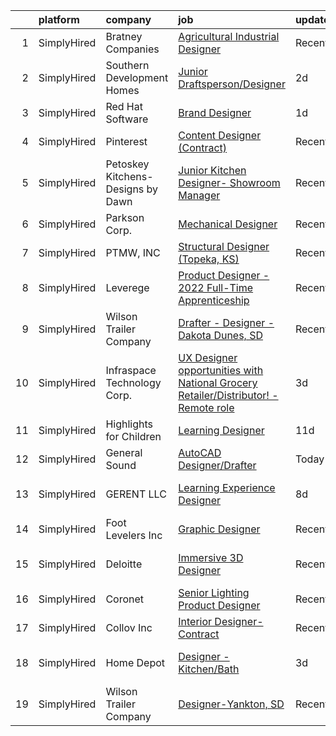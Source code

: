 

|    | platform    | company                            | job                                                                                                                                                                                         | update_time   | location                      |
|---:|:------------|:-----------------------------------|:--------------------------------------------------------------------------------------------------------------------------------------------------------------------------------------------|:--------------|:------------------------------|
|  1 | SimplyHired | Bratney Companies                  | [Agricultural Industrial Designer](https://www.simplyhired.com/job/Mumz6KfYzwl0Qf-6YYgrNMk_LNtPebzQLCSf-QYmA_szeaNtgnq67Q?q=3d+designer)                                                    | Recently      | Des Moines, IA                |
|  2 | SimplyHired | Southern Development Homes         | [Junior Draftsperson/Designer](https://www.simplyhired.com/job/3qp1t417WBkCaNsZQhpGp75ODbjNNkHh5xJz3OGIje4XruEkW2xxDQ?q=3d+designer)                                                        | 2d            | Charlottesville, VA           |
|  3 | SimplyHired | Red Hat Software                   | [Brand Designer](https://www.simplyhired.com/job/6rI2lk1lnfyPaRX-FkBb4zyFbodY2GLU6smP9lgYkBdaZB_NTwSRng?q=3d+designer)                                                                      | 1d            | Raleigh, NC                   |
|  4 | SimplyHired | Pinterest                          | [Content Designer (Contract)](https://www.simplyhired.com/job/221ZhOtvhHuSHGF6eFcEBHrxGudEjxwkd-KsF915WyUQPRlskR9lOQ?q=3d+designer)                                                         | Recently      | San Francisco, CA +1 location |
|  5 | SimplyHired | Petoskey Kitchens- Designs by Dawn | [Junior Kitchen Designer- Showroom Manager](https://www.simplyhired.com/job/bBgCganqxhHUWIHHbG6LIz2kj7TjXarug96hiSAewXa31mDSMjPzGg?q=3d+designer)                                           | Recently      | Petoskey, MI                  |
|  6 | SimplyHired | Parkson Corp.                      | [Mechanical Designer](https://www.simplyhired.com/job/E2IxOwwA7LO2j2tCI9oEfT_GV9Hp3p30ZftxdOCgBseu4-nXTQJuCw?q=3d+designer)                                                                 | Recently      | Golden, CO                    |
|  7 | SimplyHired | PTMW, INC                          | [Structural Designer (Topeka, KS)](https://www.simplyhired.com/job/MrdjExK9ykZPpacRp83kQUCzM_hydRxvuwohmfBTZA14qZ5FtyDnEg?q=3d+designer)                                                    | Recently      | Topeka, KS                    |
|  8 | SimplyHired | Leverege                           | [Product Designer - 2022 Full-Time Apprenticeship](https://www.simplyhired.com/job/f2PnrkNkoKjnF_c7MsOM41LbDj7RDHIKkfuGC1pKOOPB0dNQ0HmV5w?q=3d+designer)                                    | Recently      | Remote                        |
|  9 | SimplyHired | Wilson Trailer Company             | [Drafter - Designer - Dakota Dunes, SD](https://www.simplyhired.com/job/HB_-1N4xC3bKeC4ilyijGRphhSFOqz7SQDTFRn-DRHyuQoL8v1iZEw?q=3d+designer)                                               | Recently      | Dakota Dunes, SD              |
| 10 | SimplyHired | Infraspace Technology Corp.        | [UX Designer opportunities with National Grocery Retailer/Distributor! - Remote role](https://www.simplyhired.com/job/307SJMtaQPbA5-tzjOczxjd1h7dd1ScjfBP575lJeW7pDmG9J9EmQQ?q=3d+designer) | 3d            | Minneapolis, MN               |
| 11 | SimplyHired | Highlights for Children            | [Learning Designer](https://www.simplyhired.com/job/Uj8NHxclWmcMrrv221PRKH-_HxQ8aCeLj-ZX3E7_jKUTXQ_njTyobA?q=3d+designer)                                                                   | 11d           | United States                 |
| 12 | SimplyHired | General Sound                      | [AutoCAD Designer/Drafter](https://www.simplyhired.com/job/JCDkgug1hwiMufuIPsgA8Hqj7WSrLJJSOeRYFks8h6iLLaBZzz9uCQ?q=3d+designer)                                                            | Today         | Richardson, TX                |
| 13 | SimplyHired | GERENT LLC                         | [Learning Experience Designer](https://www.simplyhired.com/job/kHMyxwA_aXurHrQlnhgNIUCcVU9DqTE5gRo4znr1YFsVn2rBa6sQMw?q=3d+designer)                                                        | 8d            | United States +1 location     |
| 14 | SimplyHired | Foot Levelers Inc                  | [Graphic Designer](https://www.simplyhired.com/job/Gf18RaTDLHftcI12G55eu-g9_Rn_sHTyNe6ePoiSS0voAmRMxtg4MQ?q=3d+designer)                                                                    | Recently      | Roanoke, VA                   |
| 15 | SimplyHired | Deloitte                           | [Immersive 3D Designer](https://www.simplyhired.com/job/lD7llkFpo0NcOGWmPU3QbWc8NzjZ1CWQEY-J42SJ_0tQV8pESz_1-Q?q=3d+designer)                                                               | Recently      | Raleigh, NC +34 locations     |
| 16 | SimplyHired | Coronet                            | [Senior Lighting Product Designer](https://www.simplyhired.com/job/RfGhSWtuJ_lg6SsxwQD_ajD3-LAV4Tdv2X1UfMnbVnV2FPULJvEhtw?q=3d+designer)                                                    | Recently      | Totowa, NJ                    |
| 17 | SimplyHired | Collov Inc                         | [Interior Designer-Contract](https://www.simplyhired.com/job/BWulXfwm_DajYkRoVR_cHEZ0YAw0ZzUYn4k1ZR9ZbVk7SbJZhkaf0Q?q=3d+designer)                                                          | Recently      | Remote                        |
| 18 | SimplyHired | Home Depot                         | [Designer - Kitchen/Bath](https://www.simplyhired.com/job/LO7XqAB3i7Fnbyph5cEsLtRUW3XjAsDJ0u5FvVmYcToY1eAWASY3cQ?q=3d+designer)                                                             | 3d            | South Hill, VA +126 locations |
| 19 | SimplyHired | Wilson Trailer Company             | [Designer-Yankton, SD](https://www.simplyhired.com/job/8nzhM58O3RWjWCahkODKWJTuxYv7O5e8Hgs9OqYWhWXmcYeinoLabA?q=3d+designer)                                                                | Recently      | Yankton, SD                   |